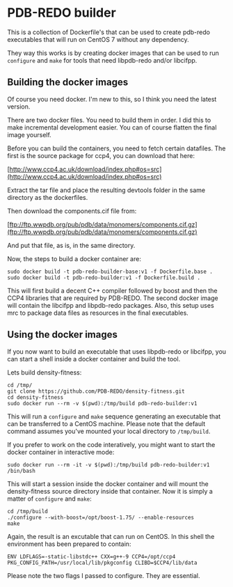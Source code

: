 PDB-REDO builder
================

This is a collection of Dockerfile's that can be used to create pdb-redo executables
that will run on CentOS 7 without any dependency.

They way this works is by creating docker images that can be used to run `configure` and `make`
for tools that need libpdb-redo and/or libcifpp.

Building the docker images
--------------------------
Of course you need docker. I'm new to this, so I think you need the latest version.

There are two docker files. You need to build them in order. I did this to make incremental development easier. You can of course flatten the final image yourself.

Before you can build the containers, you need to fetch certain datafiles. The first is the source package for ccp4, you can download that here:

[http://www.ccp4.ac.uk/download/index.php#os=src](http://www.ccp4.ac.uk/download/index.php#os=src)

Extract the tar file and place the resulting devtools folder in the same directory as the dockerfiles.

Then download the components.cif file from:

[ftp://ftp.wwpdb.org/pub/pdb/data/monomers/components.cif.gz](ftp://ftp.wwpdb.org/pub/pdb/data/monomers/components.cif.gz)

And put that file, as is, in the same directory.

Now, the steps to build a docker container are:

```
sudo docker build -t pdb-redo-builder-base:v1 -f Dockerfile.base .
sudo docker build -t pdb-redo-builder:v1 -f Dockerfile.build . 
```

This will first build a decent C++ compiler followed by boost and then the CCP4 libraries that are required by PDB-REDO.
The second docker image will contain the libcifpp and libpdb-redo packages. Also, this setup uses mrc to package data files as resources in the final executables.

Using the docker images
-----------------------

If you now want to build an executable that uses libpdb-redo or libcifpp, you can start a shell inside a docker container and build the tool.

Lets build density-fitness: 

```
cd /tmp/
git clone https://github.com/PDB-REDO/density-fitness.git
cd density-fitness
sudo docker run --rm -v $(pwd):/tmp/build pdb-redo-builder:v1
```
This will run a `configure` and `make` sequence generating an executable that can be transferred to a CentOS machine.
Please note that the default command assumes you've mounted your local directory to `/tmp/build`.

If you prefer to work on the code interatively, you might want to start the docker container in interactive mode:

```
sudo docker run --rm -it -v $(pwd):/tmp/build pdb-redo-builder:v1 /bin/bash
```

This will start a session inside the docker container and will mount the density-fitness source directory inside that container. Now it is simply a matter of `configure` and `make`:

```
cd /tmp/build
./configure --with-boost=/opt/boost-1.75/ --enable-resources
make
```
Again, the result is an excutable that can run on CentOS. In this shell the environment has been prepared to contain:

```
ENV LDFLAGS=-static-libstdc++ CXX=g++-9 CCP4=/opt/ccp4 PKG_CONFIG_PATH=/usr/local/lib/pkgconfig CLIBD=$CCP4/lib/data
```

Please note the two flags I passed to configure. They are essential.
